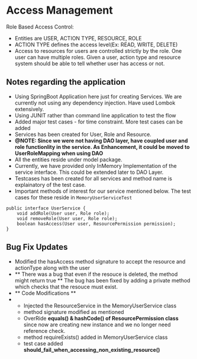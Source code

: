 # Access Management

Role Based Access Control:

* Entities are USER, ACTION TYPE, RESOURCE, ROLE
* ACTION TYPE defines the access level(Ex: READ, WRITE, DELETE)
* Access to resources for users are controlled strictly by the role. One user can have multiple roles. Given a user, action type and resource system should be able to tell whether user has access or not.

## Notes regarding the application
* Using SpringBoot Application here just for creating Services. We are currently not using any dependency injection. Have used Lombok extensively.
* Using JUNIT rather than command line application to test the flow
* Added major test cases - for time constraint. More test cases can be added
* Services has been created for User, Role and Resource. 
* **@NOTE: Since we were not having DAO layer, have coupled user and role functionlity in the service. As Enhancement, it could be moved to UserRoleMapping when using DAO**
* All the entities reside under model package.
* Currently, we have provided only InMemory Implementation of the service interface. This could be extended later to DAO Layer.
* Testcases has been created for all services and method name is explainatory of the test case.
* Important methods of interest for our service mentioned below. The test cases for these reside in `MemoryUserServiceTest` 


```
public interface UserService {
    void addRole(User user, Role role);
    void removeRole(User user, Role role);
    boolean hasAccess(User user, ResourcePermission permission);
}
```

## Bug Fix Updates
* Modified the hasAccess method signature to accept the resource and actionType along with the user
* ** There was a bug that even if the resouce is deleted, the method might return true ** The bug has been fixed by adding a private method which checks that the resouce must exist.
* ** Code Modifications **
* * Injected the ResourceService in the MemoryUserService class
  * method signature modified as mentioned
  * OverRide **equals() & hashCode() of ResourcePermission class** since now are creating new instance and we no longer need reference check.
  * method requireExists() added in MemoryUserService class
  * test case added **should_fail_when_accessing_non_existing_resource()**
